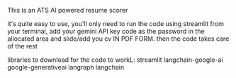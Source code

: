 This is an ATS AI powered resume scorer 

it's quite easy to use, you'll only need to run the code using streamlit from your terminal, add your gemini API key code as the password in the allocated area and slide/add you cv IN PDF FORM. then the code takes care of the rest 

libraries to download for the code to workL: 
streamlit 
langchain-google-ai 
google-generativeai 
langraph 
langchain 



